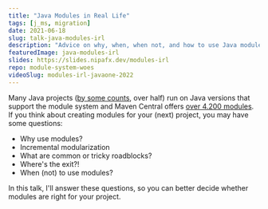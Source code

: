 ```yaml
---
title: "Java Modules in Real Life"
tags: [j_ms, migration]
date: 2021-06-18
slug: talk-java-modules-irl
description: "Advice on why, when, when not, and how to use Java modules in real life for your projects"
featuredImage: java-modules-irl
slides: https://slides.nipafx.dev/modules-irl
repo: module-system-woes
videoSlug: modules-irl-javaone-2022
---
```


Many Java projects ([by some counts](https://snyk.io/jvm-ecosystem-report-2021/), over half) run on Java versions that support the module system and Maven Central offers [over 4.200 modules](https://github.com/sormuras/modules/blob/main/com.github.sormuras.modules/com/github/sormuras/modules/modules.properties).
If you think about creating modules for your (next) project, you may have some questions:

* Why use modules?
* Incremental modularization
* What are common or tricky roadblocks?
* Where's the exit?!
* When (not) to use modules?

In this talk, I'll answer these questions, so you can better decide whether modules are right for your project.
